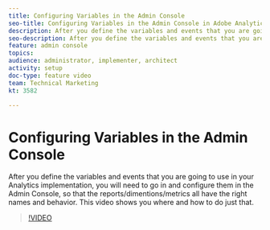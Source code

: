```yaml
---
title: Configuring Variables in the Admin Console
seo-title: Configuring Variables in the Admin Console in Adobe Analytics
description: After you define the variables and events that you are going to use in your Analytics implementation, you will need to go in and configure them in the Admin Console, so that the reports/dimensions/metrics all have the right names and behavior. This video shows you where and how to do just that.
seo-description: After you define the variables and events that you are going to use in your Analytics implementation, you will need to go in and configure them in the Admin Console, so that the reports/dimensions/metrics all have the right names and behavior. This video shows you where and how to do just that. Adobe Analytics
feature: admin console
topics: 
audience: administrator, implementer, architect
activity: setup
doc-type: feature video
team: Technical Marketing
kt: 3582

---
```


# Configuring Variables in the Admin Console

After you define the variables and events that you are going to use in your Analytics implementation, you will need to go in and configure them in the Admin Console, so that the reports/dimentions/metrics all have the right names and behavior. This video shows you where and how to do just that.

>[!VIDEO](https://video.tv.adobe.com/v/28755/?quality=12)
